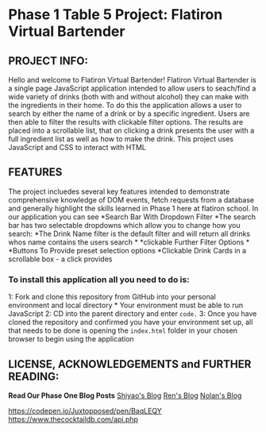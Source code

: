# Phase 1 Table 5 Project: Flatiron Virtual Bartender
## PROJECT INFO:
Hello and welcome to Flatiron Virtual Bartender! Flatiron Virtual Bartender is a single page JavaScript application intended to allow users to seach/find a wide variety of drinks (both with and without alcohol) they can make with the ingredients in their home. To do this the application allows a user to search by either the name of a drink or by a specific ingredient. Users are then able to filter the results with clickable filter options. The results are placed into a scrollable list, that on clicking a drink presents the user with a full ingredient list as well as how to make the drink. This project uses JavaScript and CSS to interact with HTML
## FEATURES
The project incluedes several key features intended to demonstrate comprehensive knowledge of DOM events, fetch requests from a database and generally highlight the skills learned in Phase 1 here at flatiron school. In our application you can see
*Search Bar With Dropdown Filter
    *The search bar has two selectable dropdowns which allow you to change how you search:
        *The Drink Name filter is the default filter and will return all drinks whos name contains the users search
        *
*clickable Further Filter Options
    *
*Buttons To Provide preset selection options
*Clickable Drink Cards in a scrollable box - a click provides  

### To install this application all you need to do is:
1: Fork and clone this repository from GitHub into your personal environment and local directory
    * Your environment must be able to run JavaScript
2: CD into the parent directory and enter `code.` 
3: Once you have cloned the repository and confirmed you have your environment set up, all that needs to be done is opening the `index.html` folder in your chosen browser to begin using the application


## LICENSE, ACKNOWLEDGEMENTS and FURTHER READING:
**Read Our Phase One Blog Posts**
    [Shiyao's Blog]()
    [Ren's Blog]()
    [Nolan's Blog]()

https://codepen.io/Juxtopposed/pen/BaqLEQY
https://www.thecocktaildb.com/api.php
